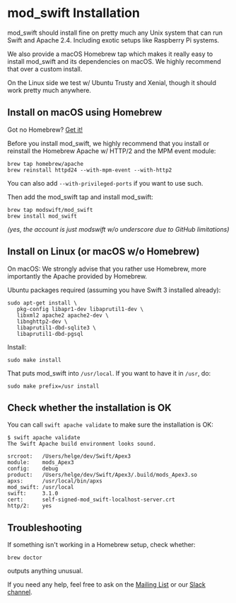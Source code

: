 # mod_swift Installation

mod_swift should install fine on pretty much any Unix system that can run
Swift and Apache 2.4. Including exotic setups like Raspberry Pi systems.

We also provide a macOS Homebrew tap which makes it really easy to install
mod_swift and its dependencies on macOS. We highly recommend that over a
custom install.

On the Linux side we test w/ Ubuntu Trusty and Xenial, though it should work
pretty much anywhere.

## Install on macOS using Homebrew

Got no Homebrew? [Get it!](https://brew.sh)

Before you install mod_swift, we highly recommend that you install or reinstall
the Homebrew Apache w/ HTTP/2 and the MPM event module:

    brew tap homebrew/apache
    brew reinstall httpd24 --with-mpm-event --with-http2

You can also add `--with-privileged-ports` if you want to use such.

Then add the mod_swift tap and install mod_swift:

    brew tap modswift/mod_swift
    brew install mod_swift

*(yes, the account is just modswift w/o underscore due to GitHub limitations)*

## Install on Linux (or macOS w/o Homebrew)

On macOS: We strongly advise that you rather use Homebrew, more importantly
          the Apache provided by Homebrew.

Ubuntu packages required (assuming you have Swift 3 installed already):

    sudo apt-get install \
       pkg-config libapr1-dev libaprutil1-dev \
       libxml2 apache2 apache2-dev \
       libnghttp2-dev \
       libaprutil1-dbd-sqlite3 \
       libaprutil1-dbd-pgsql

Install:

    sudo make install

That puts mod_swift into `/usr/local`. If you want to have it in `/usr`, do:

    sudo make prefix=/usr install

## Check whether the installation is OK

You can call `swift apache validate` to make sure the installation is OK:

    $ swift apache validate
    The Swift Apache build environment looks sound.
    
    srcroot:   /Users/helge/dev/Swift/Apex3
    module:    mods_Apex3
    config:    debug
    product:   /Users/helge/dev/Swift/Apex3/.build/mods_Apex3.so
    apxs:      /usr/local/bin/apxs
    mod_swift: /usr/local
    swift:     3.1.0
    cert:      self-signed-mod_swift-localhost-server.crt
    http/2:    yes

## Troubleshooting

If something isn't working in a Homebrew setup, check whether:

    brew doctor

outputs anything unusual.

If you need any help, feel free to ask on the
[Mailing List](https://groups.google.com/d/forum/mod_swift)
or our
[Slack channel](http://slack.noze.io).



